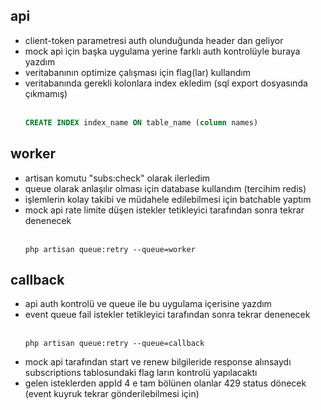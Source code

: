 ## api
- client-token parametresi auth olunduğunda header dan geliyor
- mock api için başka uygulama yerine farklı auth kontrolüyle buraya yazdım
- veritabanının optimize çalışması için flag(lar) kullandım
- veritabanında gerekli kolonlara index ekledim (sql export dosyasında çıkmamış)<br/><br/>
  ```sql
  CREATE INDEX index_name ON table_name (column names) 
  ```

## worker
- artisan komutu "subs:check" olarak ilerledim
- queue olarak anlaşılır olması için database kullandım (tercihim redis)
- işlemlerin kolay takibi ve müdahele edilebilmesi için batchable yaptım
- mock api rate limite düşen istekler tetikleyici tarafından sonra tekrar denenecek<br/><br/>
  ```
  php artisan queue:retry --queue=worker
  ```

## callback
- api auth kontrolü ve queue ile bu uygulama içerisine yazdım
- event queue fail istekler tetikleyici tarafından sonra tekrar denenecek<br/><br/>
  ```
  php artisan queue:retry --queue=callback
  ```
- mock api tarafından start ve renew bilgileride response alınsaydı subscriptions tablosundaki flag ların kontrolü yapılacaktı
- gelen isteklerden appId 4 e tam bölünen olanlar 429 status dönecek (event kuyruk tekrar gönderilebilmesi için)